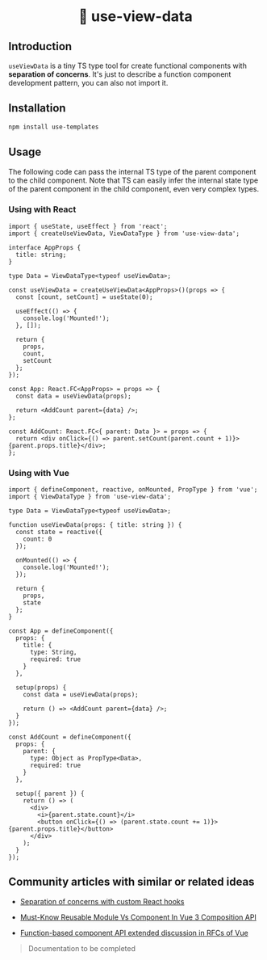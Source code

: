<h1 align="center">
  🌠 use-view-data
</h1>

## Introduction

`useViewData` is a tiny TS type tool for create functional components with **separation of concerns**. It's just to describe a function component development pattern, you can also not import it.

## Installation

```bash
npm install use-templates
```

## Usage

The following code can pass the internal TS type of the parent component to the child component. Note that TS can easily infer the internal state type of the parent component in the child component, even very complex types.

### Using with React

```tsx
import { useState, useEffect } from 'react';
import { createUseViewData, ViewDataType } from 'use-view-data';

interface AppProps {
  title: string;
}

type Data = ViewDataType<typeof useViewData>;

const useViewData = createUseViewData<AppProps>()(props => {
  const [count, setCount] = useState(0);

  useEffect(() => {
    console.log('Mounted!');
  }, []);

  return {
    props,
    count,
    setCount
  };
});

const App: React.FC<AppProps> = props => {
  const data = useViewData(props);

  return <AddCount parent={data} />;
};

const AddCount: React.FC<{ parent: Data }> = props => {
  return <div onClick={() => parent.setCount(parent.count + 1)}>{parent.props.title}</div>;
};
```

### Using with Vue

```tsx
import { defineComponent, reactive, onMounted, PropType } from 'vue';
import { ViewDataType } from 'use-view-data';

type Data = ViewDataType<typeof useViewData>;

function useViewData(props: { title: string }) {
  const state = reactive({
    count: 0
  });

  onMounted(() => {
    console.log('Mounted!');
  });

  return {
    props,
    state
  };
}

const App = defineComponent({
  props: {
    title: {
      type: String,
      required: true
    }
  },

  setup(props) {
    const data = useViewData(props);

    return () => <AddCount parent={data} />;
  }
});

const AddCount = defineComponent({
  props: {
    parent: {
      type: Object as PropType<Data>,
      required: true
    }
  },

  setup({ parent }) {
    return () => (
      <div>
        <i>{parent.state.count}</i>
        <button onClick={() => (parent.state.count += 1)}>{parent.props.title}</button>
      </div>
    );
  }
});
```

## Community articles with similar or related ideas

- [Separation of concerns with custom React hooks](https://dev.to/areknawo/separation-of-concerns-with-custom-react-hooks-3aoe)

- [Must-Know Reusable Module Vs Component In Vue 3 Composition API](https://softauthor.com/vuejs-composition-api-reusable-module-vs-component)

- [Function-based component API extended discussion in RFCs of Vue](https://github.com/vuejs/rfcs/issues/55)

> Documentation to be completed

